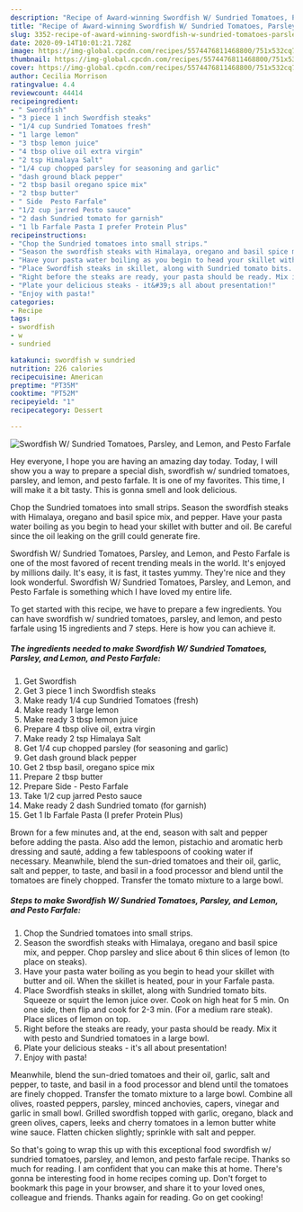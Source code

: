 ```yaml
---
description: "Recipe of Award-winning Swordfish W/ Sundried Tomatoes, Parsley, and Lemon, and Pesto Farfale"
title: "Recipe of Award-winning Swordfish W/ Sundried Tomatoes, Parsley, and Lemon, and Pesto Farfale"
slug: 3352-recipe-of-award-winning-swordfish-w-sundried-tomatoes-parsley-and-lemon-and-pesto-farfale
date: 2020-09-14T10:01:21.728Z
image: https://img-global.cpcdn.com/recipes/5574476811468800/751x532cq70/swordfish-w-sundried-tomatoes-parsley-and-lemon-and-pesto-farfale-recipe-main-photo.jpg
thumbnail: https://img-global.cpcdn.com/recipes/5574476811468800/751x532cq70/swordfish-w-sundried-tomatoes-parsley-and-lemon-and-pesto-farfale-recipe-main-photo.jpg
cover: https://img-global.cpcdn.com/recipes/5574476811468800/751x532cq70/swordfish-w-sundried-tomatoes-parsley-and-lemon-and-pesto-farfale-recipe-main-photo.jpg
author: Cecilia Morrison
ratingvalue: 4.4
reviewcount: 44414
recipeingredient:
- " Swordfish"
- "3 piece 1 inch Swordfish steaks"
- "1/4 cup Sundried Tomatoes fresh"
- "1 large lemon"
- "3 tbsp lemon juice"
- "4 tbsp olive oil extra virgin"
- "2 tsp Himalaya Salt"
- "1/4 cup chopped parsley for seasoning and garlic"
- "dash ground black pepper"
- "2 tbsp basil oregano spice mix"
- "2 tbsp butter"
- " Side  Pesto Farfale"
- "1/2 cup jarred Pesto sauce"
- "2 dash Sundried tomato for garnish"
- "1 lb Farfale Pasta I prefer Protein Plus"
recipeinstructions:
- "Chop the Sundried tomatoes into small strips."
- "Season the swordfish steaks with Himalaya, oregano and basil spice mix, and pepper. Chop parsley and slice about 6 thin slices of lemon (to  place on steaks)."
- "Have your pasta water boiling as you begin to head your skillet with butter and oil. When the skillet is heated, pour in your Farfale pasta."
- "Place Swordfish steaks in skillet, along with Sundried tomato bits. Squeeze or squirt the lemon juice over. Cook on high heat for 5 min. On one side, then flip and cook for 2-3 min. (For a medium rare steak). Place slices of lemon on top."
- "Right before the steaks are ready, your pasta should be ready. Mix it with pesto and Sundried tomatoes in a large bowl."
- "Plate your delicious steaks - it&#39;s all about presentation!"
- "Enjoy with pasta!"
categories:
- Recipe
tags:
- swordfish
- w
- sundried

katakunci: swordfish w sundried 
nutrition: 226 calories
recipecuisine: American
preptime: "PT35M"
cooktime: "PT52M"
recipeyield: "1"
recipecategory: Dessert

---
```



![Swordfish W/ Sundried Tomatoes, Parsley, and Lemon, and Pesto Farfale](https://img-global.cpcdn.com/recipes/5574476811468800/751x532cq70/swordfish-w-sundried-tomatoes-parsley-and-lemon-and-pesto-farfale-recipe-main-photo.jpg)

Hey everyone, I hope you are having an amazing day today. Today, I will show you a way to prepare a special dish, swordfish w/ sundried tomatoes, parsley, and lemon, and pesto farfale. It is one of my favorites. This time, I will make it a bit tasty. This is gonna smell and look delicious.

Chop the Sundried tomatoes into small strips. Season the swordfish steaks with Himalaya, oregano and basil spice mix, and pepper. Have your pasta water boiling as you begin to head your skillet with butter and oil. Be careful since the oil leaking on the grill could generate fire.

Swordfish W/ Sundried Tomatoes, Parsley, and Lemon, and Pesto Farfale is one of the most favored of recent trending meals in the world. It's enjoyed by millions daily. It's easy, it is fast, it tastes yummy. They're nice and they look wonderful. Swordfish W/ Sundried Tomatoes, Parsley, and Lemon, and Pesto Farfale is something which I have loved my entire life.


To get started with this recipe, we have to prepare a few ingredients. You can have swordfish w/ sundried tomatoes, parsley, and lemon, and pesto farfale using 15 ingredients and 7 steps. Here is how you can achieve it.

<!--inarticleads1-->

##### The ingredients needed to make Swordfish W/ Sundried Tomatoes, Parsley, and Lemon, and Pesto Farfale:

1. Get  Swordfish
1. Get 3 piece 1 inch Swordfish steaks
1. Make ready 1/4 cup Sundried Tomatoes (fresh)
1. Make ready 1 large lemon
1. Make ready 3 tbsp lemon juice
1. Prepare 4 tbsp olive oil, extra virgin
1. Make ready 2 tsp Himalaya Salt
1. Get 1/4 cup chopped parsley (for seasoning and garlic)
1. Get dash ground black pepper
1. Get 2 tbsp basil, oregano spice mix
1. Prepare 2 tbsp butter
1. Prepare  Side - Pesto Farfale
1. Take 1/2 cup jarred Pesto sauce
1. Make ready 2 dash Sundried tomato (for garnish)
1. Get 1 lb Farfale Pasta (I prefer Protein Plus)


Brown for a few minutes and, at the end, season with salt and pepper before adding the pasta. Also add the lemon, pistachio and aromatic herb dressing and sauté, adding a few tablespoons of cooking water if necessary. Meanwhile, blend the sun-dried tomatoes and their oil, garlic, salt and pepper, to taste, and basil in a food processor and blend until the tomatoes are finely chopped. Transfer the tomato mixture to a large bowl. 

<!--inarticleads2-->

##### Steps to make Swordfish W/ Sundried Tomatoes, Parsley, and Lemon, and Pesto Farfale:

1. Chop the Sundried tomatoes into small strips.
1. Season the swordfish steaks with Himalaya, oregano and basil spice mix, and pepper. Chop parsley and slice about 6 thin slices of lemon (to  place on steaks).
1. Have your pasta water boiling as you begin to head your skillet with butter and oil. When the skillet is heated, pour in your Farfale pasta.
1. Place Swordfish steaks in skillet, along with Sundried tomato bits. Squeeze or squirt the lemon juice over. Cook on high heat for 5 min. On one side, then flip and cook for 2-3 min. (For a medium rare steak). Place slices of lemon on top.
1. Right before the steaks are ready, your pasta should be ready. Mix it with pesto and Sundried tomatoes in a large bowl.
1. Plate your delicious steaks - it&#39;s all about presentation!
1. Enjoy with pasta!


Meanwhile, blend the sun-dried tomatoes and their oil, garlic, salt and pepper, to taste, and basil in a food processor and blend until the tomatoes are finely chopped. Transfer the tomato mixture to a large bowl. Combine all olives, roasted peppers, parsley, minced anchovies, capers, vinegar and garlic in small bowl. Grilled swordfish topped with garlic, oregano, black and green olives, capers, leeks and cherry tomatoes in a lemon butter white wine sauce. Flatten chicken slightly; sprinkle with salt and pepper. 

So that's going to wrap this up with this exceptional food swordfish w/ sundried tomatoes, parsley, and lemon, and pesto farfale recipe. Thanks so much for reading. I am confident that you can make this at home. There's gonna be interesting food in home recipes coming up. Don't forget to bookmark this page in your browser, and share it to your loved ones, colleague and friends. Thanks again for reading. Go on get cooking!
